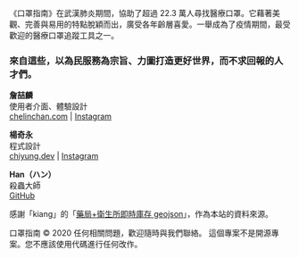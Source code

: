《口罩指南》在武漢肺炎期間，協助了超過 22.3 萬人尋找醫療口罩。它藉著美觀、完善與易用的特點脫穎而出，廣受各年齡層喜愛。一舉成為了疫情期間，最受歡迎的醫療口罩追蹤工具之一。

### 來自這些，以為民服務為宗旨、力圖打造更好世界，而不求回報的人才們。

**詹喆麟**  
使用者介面、體驗設計  
[chelinchan.com](http://chelinchan.com) | [Instagram](https://instagram.com/chelinchan24)

**楊奇永**  
程式設計  
[chiyung.dev](https://chiyung.dev) | [Instagram](https://instagram.com/yangchiyung)  

**Han（ハン）**  
殺蟲大師  
[GitHub](https://github.com/hannoeru/)  

感謝「kiang」的「[藥局+衛生所即時庫存 geojson](https://raw.githubusercontent.com/kiang/pharmacies/master/json/points.json)」，作為本站的資料來源。  
  
口罩指南 © 2020
任何相關問題，歡迎隨時與我們聯絡。
這個專案不是開源專案。您不應該使用代碼進行任何改作。
